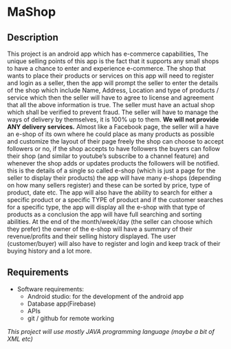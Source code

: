 # MaShop
## Description
This project is an android app which has e-commerce capabilities, 
The unique selling points of this app is the fact that it supports any small shops to have a chance to enter and experience e-commerce. 
The shop that wants to place their products or services on this app will need to register and login as a seller, 
then the app will prompt the seller to enter the details of the shop which include Name, Address, Location and type of products / service
which then the seller will have to agree to license and agreement that all the above information is true.
The seller must have an actual shop which shall be verified to prevent fraud.
The seller will have to manage the ways of delivery by themselves, it is 100% up to them.
**We will not provide ANY delivery services.** Almost like a Facebook page, the seller will a have an e-shop of its own
where he could place as many products as possible and customize the layout of their page freely the shop can choose to accept followers 
or no, if the shop accepts to have followers the buyers can follow their shop
(and similar to youtube’s subscribe to a channel feature) and whenever the shop adds or updates products the followers
will be notified. this is the details of a single so called e-shop (which is just a page for the seller to display their products) 
the app will have many e-shops (depending on how many sellers register) and these can be sorted by price, type of product, date etc. 
The app will also have the ability to search for either a specific product or a specific TYPE of product 
and if the customer searches for a specific type, the app will display all the e-shop with that type of products as a conclusion 
the app will have full searching and sorting abilities. At the end of the month/week/day (the seller can choose which they prefer)
the owner of the e-shop will have a summary of their revenue/profits and their selling history displayed. 
The user (customer/buyer) will also have to register and login and keep track of their buying history and a lot more.

## Requirements
* Software requirements:
  * Android studio: for the development of the android app
  * Database app(Firebase)
  * APIs
  * git / github for remote working
  
*This project will use mostly JAVA programming language (maybe a bit of XML etc)*

